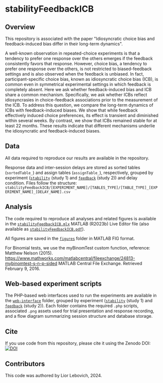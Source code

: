 # stabilityFeedbackICB


Overview
-------------------
This repository is associated with the paper "Idiosyncratic choice bias and feedback-induced bias differ in their long-term dynamics".

A well-known observation in repeated-choice experiments is that a tendency to prefer one response over the others emerges if the feedback consistently favors that response. However, choice bias, a tendency to prefer one response over the others, is not restricted to biased-feedback settings and is also observed when the feedback is unbiased. In fact, participant-specific choice bias, known as idiosyncratic choice bias (ICB), is common even in symmetrical experimental settings in which feedback is completely absent. Here we ask whether feedback-induced bias and ICB share a common mechanism. Specifically, we ask whether ICBs reflect idiosyncrasies in choice-feedback associations prior to the measurement of the ICB. To address this question, we compare the long-term dynamics of ICBs with feedback-induced biases. We show that while feedback effectively induced choice preferences, its effect is transient and diminished within several weeks. By contrast, we show that ICBs remained stable for at least 22 months. These results indicate that different mechanisms underlie the idiosyncratic and feedback-induced biases.

Data
-------------------
All data required to reproduce our results are available in the repository. 

Response data and inter-session delays are stored as sorted tables (`sortedTable_`) and assign tables (`assignTable_`), respectively, grouped by experiment ([`stability`](https://github.com/Lior-Lebovich/stabilityFeedbackICB/tree/main/stability) (study 1) and [`feedback`](https://github.com/Lior-Lebovich/stabilityFeedbackICB/tree/main/feedback) (study 2)) and delay condition. Files follow the structure: `stabilityFeedbackICB/[EXPERIMENT_NAME]/[TABLES_TYPE]/[TABLE_TYPE]_[EXPERIMENT_NAME]_[DELAY_NAME].csv`

Analysis
-------------------
The code required to reproduce all analyses and related figures is available in the [`stabilityFeedbackICB.mlx`](https://github.com/Lior-Lebovich/stabilityFeedbackICB/blob/191ccc836218d0be6b764ad092724d92ecec349a/stabilityFeedbackICB.mlx) MATLAB (R2023b) Live Editor file (also available as [`stabilityFeedbackICB.pdf`](https://github.com/Lior-Lebovich/stabilityFeedbackICB/blob/7c2f833c9a0506af6a8413e38cfc6408276fd81c/stabilityFeedbackICB.pdf)).

All figures are saved in the [`figures`](https://github.com/Lior-Lebovich/stabilityFeedbackICB/tree/9d92a6c93295eae0288e215d5743fd6a0dc498ab/figures) folder in MATLAB FIG format.

For Binomial tests, we use the myBinomTest custom function, reference: Matthew Nelson (2015). https://www.mathworks.com/matlabcentral/fileexchange/24813-mybinomtest-s-n-p-sided MATLAB Central File Exchange. Retrieved February 9, 2016.

Web-based experiment scripts
-------------------
The PHP-based web interfaces used to run the experiments are available in the [`web-interface`](https://github.com/Lior-Lebovich/stabilityFeedbackICB/tree/main/web-interface) folder, grouped by experiment ([`stability`](https://github.com/Lior-Lebovich/stabilityFeedbackICB/tree/main/web-interface/stability) (study 1) and [`feedback`](https://github.com/Lior-Lebovich/stabilityFeedbackICB/tree/main/web-interface/feedback) (study 2)). Each folder contains the required `.php` scripts, associated `.png` assets used for trial presentation and response recording, and a flow diagram summarizing session structure and database storage.

Cite
-------------------
If you use code from this repository, please cite it using the Zenodo DOI: 
<a href="https://doi.org/10.5281/zenodo.13388598"><img src="https://zenodo.org/badge/DOI/10.5281/zenodo.13388598.svg" alt="DOI"></a>

Contributors
-------------------
This code was authored by Lior Lebovich, 2024.
